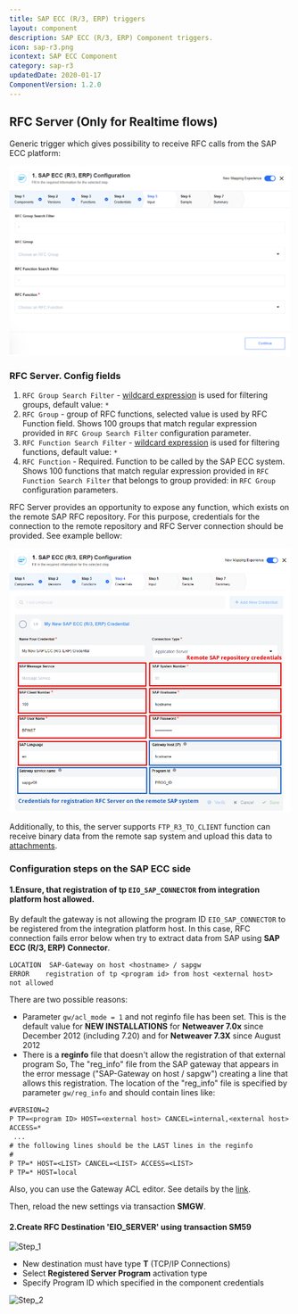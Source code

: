 ```yaml
---
title: SAP ECC (R/3, ERP) triggers
layout: component
description: SAP ECC (R/3, ERP) Component triggers.
icon: sap-r3.png
icontext: SAP ECC Component
category: sap-r3
updatedDate: 2020-01-17
ComponentVersion: 1.2.0
---
```


## RFC Server (Only for Realtime flows)

Generic trigger which gives possibility to receive RFC calls from the SAP ECC platform:

![RFC Server (Only for Realtime flows)](img/rfc-server.png)

### RFC Server. Config fields

1. `RFC Group Search Filter` - [wildcard expression](https://help.sap.com/doc/saphelp_470/4.7/es-ES/85/dae7c04bac11d1890e0000e8322f96/content.htm?no_cache=true) is used for filtering groups, default value: `*`
2. `RFC Group` - group of RFC functions, selected value is used by RFC Function field. Shows 100 groups that match regular expression provided in `RFC Group Search Filter` configuration parameter.
3. `RFC Function Search Filter` - [wildcard expression](https://help.sap.com/doc/saphelp_470/4.7/es-ES/85/dae7c04bac11d1890e0000e8322f96/content.htm?no_cache=true) is used for filtering functions, default value: `*`
4. `RFC Function` - Required. Function to be called by the SAP ECC system. Shows 100 functions that match regular expression provided in `RFC Function Search Filter` that belongs to group provided: in `RFC Group` configuration parameters.

RFC Server provides an opportunity to expose any function, which exists on the remote SAP RFC repository.
For this purpose, credentials for the connection to the remote repository and RFC Server connection should be provided.
See example bellow:

![credentials](img/sap-r3-credentials.png)

Additionally, to this, the server supports `FTP_R3_TO_CLIENT` function can receive binary data from the remote sap system and upload this data to [attachments](/developers/using-attachments).

### Configuration steps on the SAP ECC side

#### 1.Ensure, that registration of tp `EIO_SAP_CONNECTOR` from integration platform host allowed.

 By default the gateway is not allowing the program ID `EIO_SAP_CONNECTOR` to be registered from the integration platform host. In this case, RFC connection fails error below when try to extract data from SAP using **SAP ECC (R/3, ERP) Connector**.

```
LOCATION  SAP-Gateway on host <hostname> / sapgw
ERROR    registration of tp <program id> from host <external host>  not allowed
```

There are two possible reasons:

- Parameter  `gw/acl_mode = 1` and not reginfo file has been set. This is the default value for **NEW INSTALLATIONS** for **Netweaver  7.0x** since December 2012 (including 7.20) and for  **Netweaver 7.3X** since August 2012
- There is a **reginfo** file that doesn't allow the registration of that external program
So, The "reg_info" file from the SAP gateway that appears in the error message ("SAP-Gateway on host <hostname> / sapgw<nr>") creating a line that allows this registration.
The location of the "reg_info" file is specified by parameter `gw/reg_info` and should contain lines like:

 ```
 #VERSION=2
 P TP=<program ID> HOST=<external host> CANCEL=internal,<external host> ACCESS=*
  ...
 # the following lines should be the LAST lines in the reginfo
 #
 P TP=* HOST=<LIST> CANCEL=<LIST> ACCESS=<LIST>
 P TP=* HOST=local
 ```

 Also, you can use the Gateway ACL editor. See details by the [link](https://help.sap.com/doc/saphelp_nw75/7.5.5/en-US/e2/16d0427a2440fc8bfc25e786b8e11c/content.htm?no_cache=true).

 Then, reload the new settings via transaction **SMGW**.

#### 2.Create RFC Destination 'EIO_SERVER' using transaction **SM59**

![Step_1](https://user-images.githubusercontent.com/13310949/70803152-0dc08780-1dbc-11ea-906b-c5adc6bb9fa5.png)

- New destination must have type **T** (TCP/IP Connections)
- Select **Registered Server Program** activation type
- Specify Program ID which specified in the component credentials

![Step_2](https://user-images.githubusercontent.com/13310949/70803279-6001a880-1dbc-11ea-8c6d-f1f41053e9cc.png)
